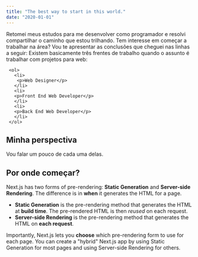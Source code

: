 ```yaml
---
title: "The best way to start in this world."
date: "2020-01-01"
---
```


Retomei meus estudos para me desenvolver como programador e resolvi compartilhar o caminho que estou trilhando.
Tem interesse em começar a trabalhar na área? Vou te apresentar as conclusões que cheguei nas linhas a seguir:
     Existem basicamente três frentes de trabalho quando o assunto é trabalhar com projetos para web:

     <ol>
       <li>
        <p>Web Designer</p>
       </li>
       <li>
       <p>Front End Web Developer</p>
       </li>
       <li>
       <p>Back End Web Developer</p>
       </li>
     </ol>
   <h2>
     Minha perspectiva
   </h2>
   <p>Vou falar um pouco de cada uma delas.</p>

 <h2>Por onde começar?</h2>


Next.js has two forms of pre-rendering: **Static Generation** and **Server-side Rendering**. The difference is in **when** it generates the HTML for a page.

- **Static Generation** is the pre-rendering method that generates the HTML at **build time**. The pre-rendered HTML is then _reused_ on each request.
- **Server-side Rendering** is the pre-rendering method that generates the HTML on **each request**.

Importantly, Next.js lets you **choose** which pre-rendering form to use for each page. You can create a "hybrid" Next.js app by using Static Generation for most pages and using Server-side Rendering for others.

